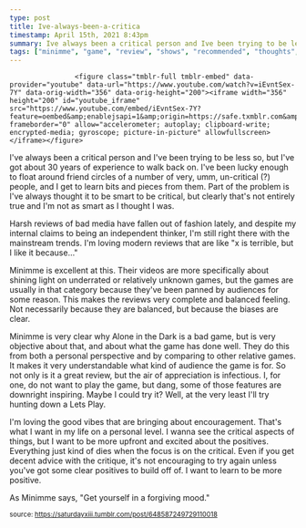 ```yaml
---
type: post
title: Ive-always-been-a-critica
timestamp: April 15th, 2021 8:43pm
summary: Ive always been a critical person and Ive been trying to be less so but Ive got about 30 years of experience to walk back on  Ive been lucky enouHarsh reviews of bad media have fallen out of fashion lately and despite my internal claims to being an independent thinker Im still right there witMinimme is excellent at this  Their videos are more specifically about shining light on underrated or relatively unknown games but the games are usuaMinimme is very clear why Alone in the Dark is a bad game but is very objective about that and about what the game has done well  They do this from Im loving the good vibes that are bringing about encouragement  Thats what I want in my life on a personal level  I wanna see the critical aspects As Minimme says Get yourself in a forgiving mood
tags: ["minimme", "game", "review", "shows", "recommended", "thoughts", "Youtube"]
---
```


                    <figure class="tmblr-full tmblr-embed" data-provider="youtube" data-url="https://www.youtube.com/watch?v=iEvntSex-7Y" data-orig-width="356" data-orig-height="200"><iframe width="356" height="200" id="youtube_iframe" src="https://www.youtube.com/embed/iEvntSex-7Y?feature=oembed&amp;enablejsapi=1&amp;origin=https://safe.txmblr.com&amp;wmode=opaque" frameborder="0" allow="accelerometer; autoplay; clipboard-write; encrypted-media; gyroscope; picture-in-picture" allowfullscreen></iframe></figure>
I've always been a critical person and I've been trying to be less so, but I've got about 30 years of experience to walk back on.  I've been lucky enough to float around friend circles of a number of very, umm, un-critical (?) people, and I get to learn bits and pieces from them.  Part of the problem is I've always thought it to be smart to be critical, but clearly that's not entirely true and I'm not as smart as I thought I was.  

Harsh reviews of bad media have fallen out of fashion lately, and despite my internal claims to being an independent thinker, I'm still right there with the mainstream trends.  I'm loving modern reviews that are like "x is terrible, but I like it because&hellip;"  

Minimme is excellent at this.  Their videos are more specifically about shining light on underrated or relatively unknown games, but the games are usually in that category because they've been panned by audiences for some reason.  This makes the reviews very complete and balanced feeling.  Not necessarily because they are balanced, but because the biases are clear.  

Minimme is very clear why Alone in the Dark is a bad game, but is very objective about that, and about what the game has done well.  They do this from both a personal perspective and by comparing to other relative games.   It makes it very understandable what kind of audience the game is for.  So not only is it a great review, but the air of appreciation is infectious.  I, for one, do not want to play the game, but dang, some of those features are downright inspiring.  Maybe I could try it?  Well, at the very least I'll try hunting down a Lets Play.

I'm loving the good vibes that are bringing about encouragement.  That's what I want in my life on a personal level.  I wanna see the critical aspects of things, but I want to be more upfront and excited about the positives.  Everything just kind of dies when the focus is on the critical.  Even if you get decent advice with the critique, it's not encouraging to try again unless you've got some clear positives to build off of.  I want to learn to be more positive.

As Minimme says, "Get yourself in a forgiving mood."

                
                
                
                
                
                
                                
<small>source: https://saturdayxiii.tumblr.com/post/648587249729110018</small>